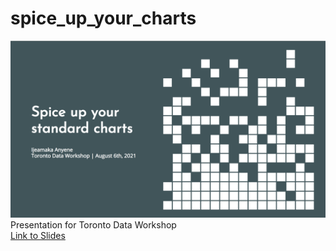 # spice_up_your_charts
![](https://raw.githubusercontent.com/Ijeamakaanyene/spice_up_your_charts/main/slides_cover_image.png)
Presentation for Toronto Data Workshop<br>
[Link to Slides](https://ijeamakaanyene.github.io/spice_up_your_charts/)
